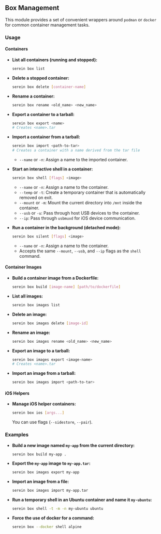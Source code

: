 ## Box Management

This module provides a set of convenient wrappers around `podman` or `docker` for common container management tasks.

### Usage

#### Containers

*   **List all containers (running and stopped):**
    ```bash
    serein box list
    ```

*   **Delete a stopped container:**
    ```bash
    serein box delete [container-name]
    ```

*   **Rename a container:**
    ```bash
    serein box rename <old_name> <new_name>
    ```

*   **Export a container to a tarball:**
    ```bash
    serein box export <name>
    # Creates <name>.tar
    ```

*   **Import a container from a tarball:**
    ```bash
    serein box import <path-to-tar>
    # Creates a container with a name derived from the tar file
    ```
    *   `--name` or `-n`: Assign a name to the imported container.

*   **Start an interactive shell in a container:**
    ```bash
    serein box shell [flags] <image>
    ```
    *   `--name` or `-n`: Assign a name to the container.
    *   `--temp` or `-t`: Create a temporary container that is automatically removed on exit.
    *   `--mount` or `-m`: Mount the current directory into `/mnt` inside the container.
    *   `--usb` or `-u`: Pass through host USB devices to the container.
    *   `--ip`: Pass through `usbmuxd` for iOS device communication.

*   **Run a container in the background (detached mode):**
    ```bash
    serein box silent [flags] <image>
    ```
    *   `--name` or `-n`: Assign a name to the container.
    *   Accepts the same `--mount`, `--usb`, and `--ip` flags as the `shell` command.

#### Container Images

*   **Build a container image from a Dockerfile:**
    ```bash
    serein box build [image-name] [path/to/dockerfile]
    ```

*   **List all images:**
    ```bash
    serein box images list
    ```

*   **Delete an image:**
    ```bash
    serein box images delete [image-id]
    ```

*   **Rename an image:**
    ```bash
    serein box images rename <old_name> <new_name>
    ```

*   **Export an image to a tarball:**
    ```bash
    serein box images export <image-name>
    # Creates <name>.tar
    ```

*   **Import an image from a tarball:**
    ```bash
    serein box images import <path-to-tar>
    ```

#### iOS Helpers

*   **Manage iOS helper containers:**
    ```bash
    serein box ios [args...]
    ```
    You can use flags (`--sidestore`, `--pair`).

### Examples

*   **Build a new image named `my-app` from the current directory:**
    ```bash
    serein box build my-app .
    ```

*   **Export the `my-app` image to `my-app.tar`:**
    ```bash
    serein box images export my-app
    ```

*   **Import an image from a file:**
    ```bash
    serein box images import my-app.tar
    ```

*   **Run a temporary shell in an Ubuntu container and name it `my-ubuntu`:**
    ```bash
    serein box shell -t -m -n my-ubuntu ubuntu
    ```

*   **Force the use of docker for a command:**
    ```bash
    serein box --docker shell alpine
    ```
